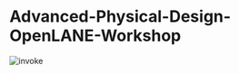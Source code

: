 # Advanced-Physical-Design-OpenLANE-Workshop

![invoke](https://user-images.githubusercontent.com/25617965/144751002-c0b6c6fa-e975-486f-856d-d5ac986a1660.jpg)

